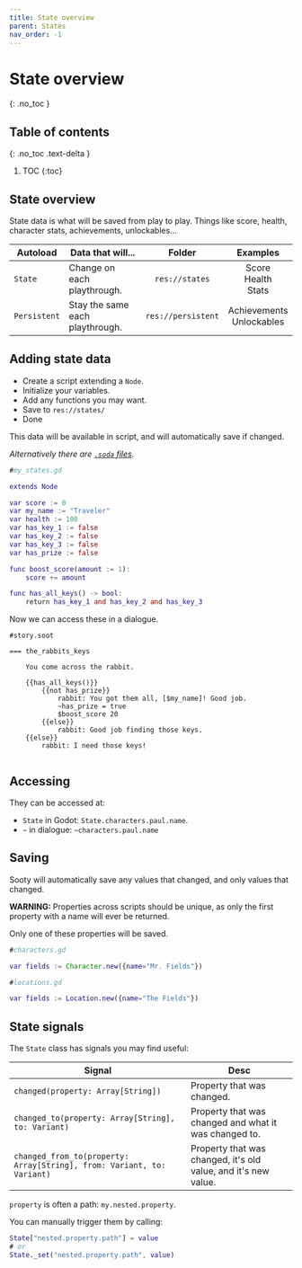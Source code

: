 ```yaml
---
title: State overview
parent: States
nav_order: -1
---
```


# State overview
{: .no_toc }

## Table of contents
{: .no_toc .text-delta }

1. TOC
{:toc}

## State overview
State data is what will be saved from play to play. Things like score, health, character stats, achievements, unlockables...

|Autoload|Data that will...|Folder|Examples|
|--------|-----------------|:----:|:------:|
|`State`|Change on each playthrough.|`res://states`|Score<br>Health<br>Stats|
|`Persistent`|Stay the same each playthrough.|`res://persistent`|Achievements<br>Unlockables|



## Adding state data

- Create a script extending a `Node`.
- Initialize your variables.
- Add any functions you may want.
- Save to `res://states/`
- Done

This data will be available in script, and will automatically save if changed.

*Alternatively there are [`.soda` files](docs/states/data_files.md).*

```gd
#my_states.gd

extends Node

var score := 0
var my_name := "Traveler"
var health := 100
var has_key_1 := false
var has_key_2 := false
var has_key_3 := false
var has_prize := false

func boost_score(amount := 1):
    score += amount

func has_all_keys() -> bool:
    return has_key_1 and has_key_2 and has_key_3
```

Now we can access these in a dialogue.
<!-- {% raw %} -->

```
#story.soot

=== the_rabbits_keys

    You come across the rabbit.

    {{has_all_keys()}}
        {{not has_prize}}
            rabbit: You got them all, [$my_name]! Good job.
            ~has_prize = true
            $boost_score 20
        {{else}}
            rabbit: Good job finding those keys.
    {{else}}
        rabbit: I need those keys!


```
<!-- {% endraw %} -->

## Accessing

They can be accessed at:
- `State` in Godot: `State.characters.paul.name`.
- `~` in dialogue: `~characters.paul.name`


## Saving
Sooty will automatically save any values that changed, and only values that changed.

**WARNING:** Properties across scripts should be unique, as only the first property with a name will ever be returned.

Only one of these properties will be saved.
```gd
#characters.gd

var fields := Character.new({name="Mr. Fields"})
```
```gd
#locations.gd

var fields := Location.new({name="The Fields"})
```

## State signals
The `State` class has signals you may find useful:  

|Signal|Desc|
|------|----|
|`changed(property: Array[String])`|Property that was changed.|
|`changed_to(property: Array[String], to: Variant)`|Property that was changed and what it was changed to.|
|`changed_from_to(property: Array[String], from: Variant, to: Variant)`|Property that was changed, it's old value, and it's new value.|

`property` is often a path: `my.nested.property`.

You can manually trigger them by calling:
```gd
State["nested.property.path"] = value
# or
State._set("nested.property.path", value)
```
